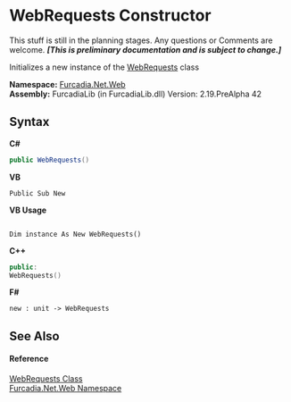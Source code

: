 # WebRequests Constructor 
This stuff is still in the planning stages. Any questions or Comments are welcome. _**\[This is preliminary documentation and is subject to change.\]**_

Initializes a new instance of the <a href="T_Furcadia_Net_Web_WebRequests">WebRequests</a> class

**Namespace:**&nbsp;<a href="N_Furcadia_Net_Web">Furcadia.Net.Web</a><br />**Assembly:**&nbsp;FurcadiaLib (in FurcadiaLib.dll) Version: 2.19.PreAlpha 42

## Syntax

**C#**<br />
``` C#
public WebRequests()
```

**VB**<br />
``` VB
Public Sub New
```

**VB Usage**<br />
``` VB Usage

Dim instance As New WebRequests()
```

**C++**<br />
``` C++
public:
WebRequests()
```

**F#**<br />
``` F#
new : unit -> WebRequests
```


## See Also


#### Reference
<a href="T_Furcadia_Net_Web_WebRequests">WebRequests Class</a><br /><a href="N_Furcadia_Net_Web">Furcadia.Net.Web Namespace</a><br />